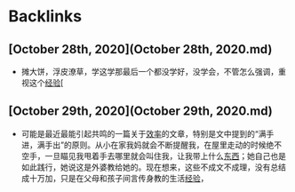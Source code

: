 
# Backlinks
## [October 28th, 2020](October 28th, 2020.md)
- 摊大饼，浮皮潦草，学这学那最后一个都没学好，没学会，不管怎么强调，重视这个[经验](经验.md)[

## [October 29th, 2020](October 29th, 2020.md)
- 可能是最近最能引起共鸣的一篇关于[效率](效率.md)的文章，特别是文中提到的“满手进，满手出”的原则。从小在家我妈就会不断提醒我，在屋里走动的时候绝不空手，一旦瞄见我甩着手去哪里就会叫住我，让我带上什么[东西](东西.md)；她自己也是如此践行，她说这是外婆教给她的。现在想来，这些不成文不成理，没有总结成十万加，只是在父母和孩子间言传身教的生活[经验](经验.md)，

